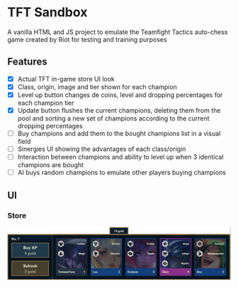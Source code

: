 # TFT Sandbox

A vanilla HTML and JS project to emulate the Teamfight Tactics auto-chess game created by Riot for testing and training purposes

## Features

- [x] Actual TFT in-game store UI look
- [x] Class, origin, image and tier shown for each champion
- [x] Level up button changes de coins, level and dropping percentages for each champion tier
- [x] Update button flushes the current champions, deleting them from the pool and sorting a new set of champions according to the current dropping percentages
- [ ] Buy champions and add them to the bought champions list in a visual field
- [ ] Sinergies UI showing the advantages of each class/origin
- [ ] Interaction between champions and ability to level up when 3 identical champions are bought
- [ ] AI buys random champions to emulate other players buying champions

## UI

### Store

![TFT Sandbox store user interface](docs/img/store-v1.jpg?raw=true "TFT Sandbox store user interface")
